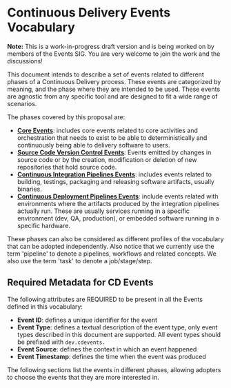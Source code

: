 <!--
---
linkTitle: "Common Metadata"
weight: 30
description: >
    Introduction to CDEvents and specification of common metadata
---
-->
# Continuous Delivery Events Vocabulary

__Note:__ This is a work-in-progress draft version and is being worked on by members of the Events SIG. You are very welcome to join the work and the discussions!

This document intends to describe a set of events related to different phases of a Continuous Delivery process.
These events are categorized by meaning, and the phase where they are intended to be used.
These events are agnostic from any specific tool and are designed to fit a wide range of scenarios.

The phases covered by this proposal are:

- __[Core Events](core.md)__: includes core events related to core activities and orchestration that needs to exist to be able to deterministically and continuously being able to delivery software to users.
- __[Source Code Version Control Events](source-code-version-control.md)__: Events emitted by changes in source code or by the creation, modification or deletion of new repositories that hold source code.
- __[Continuous Integration Pipelines Events](continuous-integration-pipeline-events.md)__: includes events related to building, testings, packaging and releasing software artifacts, usually binaries.
- __[Continuous Deployment Pipelines Events](continuous-deployment-pipeline-events.md)__: include events related with environments where the artifacts produced by the integration pipelines actually run. These are usually services running in a specific environment (dev, QA, production), or embedded software running in a specific hardware.

These phases can also be considered as different profiles of the vocabulary that can be adopted independently.
Also notice that we currently use the term 'pipeline' to denote a pipelines, workflows and related concepts. We also use the term 'task' to denote a job/stage/step.

## Required Metadata for CD Events

The following attributes are REQUIRED to be present in all the Events defined in this vocabulary:

- __Event ID__: defines a unique identifier for the event
- __Event Type__: defines a textual description of the event type, only event types described in this document are supported. All event types should be prefixed with `dev.cdevents.`
- __Event Source__: defines the context in which an event happened
- __Event Timestamp__: defines the time when the event was produced

The following sections list the events in different phases, allowing adopters to choose the events that they are more interested in.

